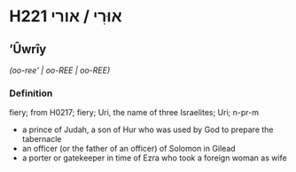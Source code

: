 # H221 אוּרִי / אורי

## ʼÛwrîy

_(oo-ree' | oo-REE | oo-REE)_

### Definition

fiery; from H0217; fiery; Uri, the name of three Israelites; Uri; n-pr-m

- a prince of Judah, a son of Hur who was used by God to prepare the tabernacle
- an officer (or the father of an officer) of Solomon in Gilead
- a porter or gatekeeper in time of Ezra who took a foreign woman as wife
